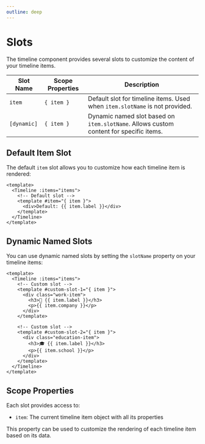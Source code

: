 ```yaml
---
outline: deep
---
```


# Slots

The timeline component provides several slots to customize the content of your timeline items.

| Slot Name | Scope Properties | Description |
|-----------|-----------------|-------------|
| `item` | `{ item }` | Default slot for timeline items. Used when `item.slotName` is not provided. |
| `[dynamic]` | `{ item }` | Dynamic named slot based on `item.slotName`. Allows custom content for specific items. |

## Default Item Slot

The default `item` slot allows you to customize how each timeline item is rendered:

```vue
<template>
  <Timeline :items="items">
    <!-- Default slot -->
    <template #item="{ item }">
      <div>Default: {{ item.label }}</div>
    </template>
  </Timeline>
</template>
```

## Dynamic Named Slots

You can use dynamic named slots by setting the `slotName` property on your timeline items:

```vue
<template>
  <Timeline :items="items">
    <!-- Custom slot -->
    <template #custom-slot-1="{ item }">
      <div class="work-item">
        <h3>🏢 {{ item.label }}</h3>
        <p>{{ item.company }}</p>
      </div>
    </template>

    <!-- Custom slot -->
    <template #custom-slot-2="{ item }">
      <div class="education-item">
        <h3>🎓 {{ item.label }}</h3>
        <p>{{ item.school }}</p>
      </div>
    </template>
  </Timeline>
</template>
```

## Scope Properties

Each slot provides access to:

- `item`: The current timeline item object with all its properties

This property can be used to customize the rendering of each timeline item based on its data.
